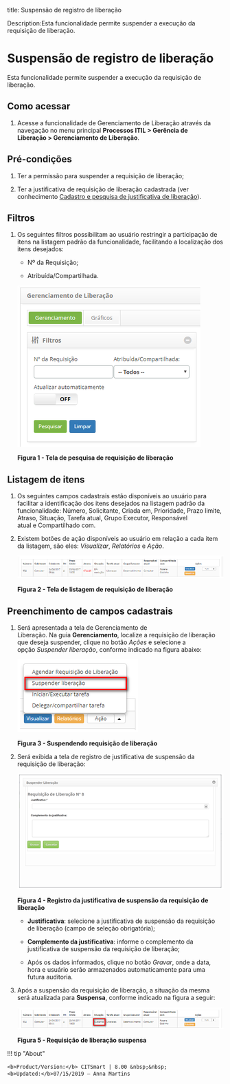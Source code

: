 title: Suspensão de registro de liberação

Description:Esta funcionalidade permite suspender a execução da requisição de liberação.

# Suspensão de registro de liberação

Esta funcionalidade permite suspender a execução da requisição de liberação.

Como acessar
------------

1.  Acesse a funcionalidade de Gerenciamento de Liberação através da
    navegação no menu principal **Processos ITIL \> Gerência de
    Liberação \> Gerenciamento de Liberação**.

Pré-condições
-------------

1.  Ter a permissão para suspender a requisição de liberação;

2.  Ter a justificativa de requisição de liberação cadastrada (ver
    conhecimento [Cadastro e pesquisa de justificativa de
    liberação][1]).

Filtros
-------

1.  Os seguintes filtros possibilitam ao usuário restringir a participação de
    itens na listagem padrão da funcionalidade, facilitando a localização dos
    itens desejados:

    -   Nº da Requisição;

    -   Atribuída/Compartilhada.

    ![Criar](images/suspension-1.png)

    **Figura 1 - Tela de pesquisa de requisição de liberação**

Listagem de itens
-----------------

1.  Os seguintes campos cadastrais estão disponíveis ao usuário para facilitar a
    identificação dos itens desejados na listagem padrão da
    funcionalidade: Número, Solicitante, Criada em, Prioridade, Prazo limite,
    Atraso, Situação, Tarefa atual, Grupo Executor, Responsável
    atual e Compartilhado com.

2.  Existem botões de ação disponíveis ao usuário em relação a cada item da
    listagem, são eles: *Visualizar*, *Relatórios* e *Ação*.

    ![Criar](images/suspension-2.png)

    **Figura 2 - Tela de listagem de requisição de liberação**

Preenchimento de campos cadastrais
----------------------------------

1.  Será apresentada a tela de Gerenciamento de
    Liberação. Na guia **Gerenciamento**, localize a requisição de liberação que
    deseja suspender, clique no botão *Ações* e selecione a opção *Suspender
    liberação*, conforme indicado na figura abaixo:

    ![Criar](images/suspension-3.png)

    **Figura 3 - Suspendendo requisição de liberação**

2.  Será exibida a tela de registro de justificativa de suspensão da requisição
    de liberação:

    ![Criar](images/suspension-4.png)

    **Figura 4 - Registro da justificativa de suspensão da requisição de liberação**

    -   **Justificativa**: selecione a justificativa de suspensão da requisição de
    liberação (campo de seleção obrigatória);

    -   **Complemento da justificativa**: informe o complemento da justificativa de
    suspensão da requisição de liberação;

    -   Após os dados informados, clique no botão *Gravar*, onde a data, hora e
    usuário serão armazenados automaticamente para uma futura auditoria.

3.  Após a suspensão da requisição de liberação, a situação da mesma será
    atualizada para **Suspensa**, conforme indicado na figura a seguir:

    ![Criar](images/suspension-5.png)

    **Figura 5 - Requisição de liberação suspensa**

[1]:/pt-br/citsmart-platform-7/processes/release/justification.html

!!! tip "About"

    <b>Product/Version:</b> CITSmart | 8.00 &nbsp;&nbsp;
    <b>Updated:</b>07/15/2019 – Anna Martins

